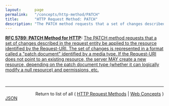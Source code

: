 ```yaml
---
layout:      page
permalink:   "/concepts/http-method/PATCH"
title:       "HTTP Request Method: PATCH"
description: "The PATCH method requests that a set of changes described in the request entity be applied to the resource identified by the Request-URI. The set of changes is represented in a format called a \"patch document\" identified by a media type. If the Request-URI does not point to an existing resource, the server MAY create a new resource, depending on the patch document type (whether it can logically modify a null resource) and permissions, etc."
---
```


**[RFC 5789: PATCH Method for HTTP](/specs/IETF/RFC/5789 "Several applications extending the Hypertext Transfer Protocol (HTTP) require a feature to do partial resource modification. The existing HTTP PUT method only allows a complete replacement of a document. This proposal adds a new HTTP method, PATCH, to modify an existing HTTP resource."):** [The PATCH method requests that a set of changes described in the request entity be applied to the resource identified by the Request-URI. The set of changes is represented in a format called a "patch document" identified by a media type. If the Request-URI does not point to an existing resource, the server MAY create a new resource, depending on the patch document type (whether it can logically modify a null resource) and permissions, etc.](http://tools.ietf.org/html/rfc5789#section-2 "Read documentation for HTTP Request Method &#34;PATCH&#34;")

<br/>
<hr/>

<p style="float : left"><a href="./PATCH.json" title="JSON representing this particular Web Concept value">JSON</a></p>
<p style="text-align: right">Return to list of all ( <a href="../http-methods">HTTP Request Methods</a> | <a href="../">Web Concepts</a> )</p>
